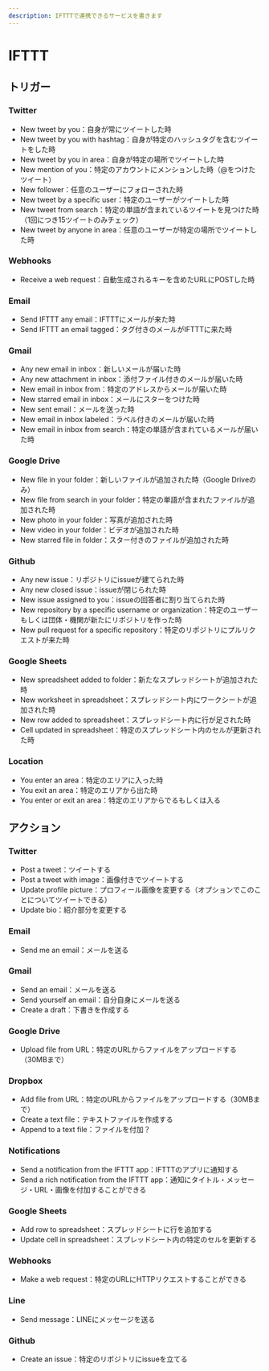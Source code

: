```yaml
---
description: IFTTTで連携できるサービスを書きます
---
```


# IFTTT

## トリガー

### Twitter

* New tweet by you：自身が常にツイートした時
* New tweet by you with hashtag：自身が特定のハッシュタグを含むツイートをした時
* New tweet by you in area：自身が特定の場所でツイートした時
* New mention of you：特定のアカウントにメンションした時（@をつけたツイート）
* New follower：任意のユーザーにフォローされた時
* New tweet by a specific user：特定のユーザーがツイートした時
* New tweet from search：特定の単語が含まれているツイートを見つけた時（1回につき15ツイートのみチェック）
* New tweet by anyone in area：任意のユーザーが特定の場所でツイートした時

### Webhooks

* Receive a web request：自動生成されるキーを含めたURLにPOSTした時

### Email

* Send IFTTT any email：IFTTTにメールが来た時
* Send IFTTT an email tagged：タグ付きのメールがIFTTTに来た時

### Gmail

* Any new email in inbox：新しいメールが届いた時
* Any new attachment in inbox：添付ファイル付きのメールが届いた時
* New email in inbox from：特定のアドレスからメールが届いた時
* New starred email in inbox：メールにスターをつけた時
* New sent email：メールを送った時
* New email in inbox labeled：ラベル付きのメールが届いた時
* New email in inbox from search：特定の単語が含まれているメールが届いた時

### Google Drive

* New file in your folder：新しいファイルが追加された時（Google Driveのみ）
* New file from search in your folder：特定の単語が含まれたファイルが追加された時
* New photo in your folder：写真が追加された時
* New video in your folder：ビデオが追加された時
* New starred file in folder：スター付きのファイルが追加された時

### Github

* Any new issue：リポジトリにissueが建てられた時
* Any new closed issue：issueが閉じられた時
* New issue assigned to you：issueの回答者に割り当てられた時
* New repository by a specific username or organization：特定のユーザーもしくは団体・機関が新たにリポジトリを作った時
* New pull request for a specific repository：特定のリポジトリにプルリクエストが来た時

### Google Sheets

* New spreadsheet added to folder：新たなスプレッドシートが追加された時
* New worksheet in spreadsheet：スプレッドシート内にワークシートが追加された時
* New row added to spreadsheet：スプレッドシート内に行が足された時
* Cell updated in spreadsheet：特定のスプレッドシート内のセルが更新された時

### Location

* You enter an area：特定のエリアに入った時
* You exit an area：特定のエリアから出た時
* You enter or exit an area：特定のエリアからでるもしくは入る

## アクション

### Twitter

* Post a tweet：ツイートする
* Post a tweet with image：画像付きでツイートする
* Update profile picture：プロフィール画像を変更する（オプションでこのことについてツイートできる）
* Update bio：紹介部分を変更する

### Email

* Send me an email：メールを送る

### Gmail

* Send an email：メールを送る
* Send yourself an email：自分自身にメールを送る
* Create a draft：下書きを作成する

### Google Drive

* Upload file from URL：特定のURLからファイルをアップロードする（30MBまで）

### Dropbox

* Add file from URL：特定のURLからファイルをアップロードする（30MBまで）
* Create a text file：テキストファイルを作成する
* Append to a text file：ファイルを付加？

### Notifications

* Send a notification from the IFTTT app：IFTTTのアプリに通知する
* Send a rich notification from the IFTTT app：通知にタイトル・メッセージ・URL・画像を付加することができる

### Google Sheets

* Add row to spreadsheet：スプレッドシートに行を追加する
* Update cell in spreadsheet：スプレッドシート内の特定のセルを更新する

### Webhooks

* Make a web request：特定のURLにHTTPリクエストすることができる

### Line

* Send message：LINEにメッセージを送る

### Github

* Create an issue：特定のリポジトリにissueを立てる



